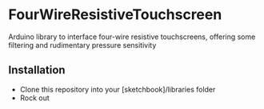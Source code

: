 # FourWireResistiveTouchscreen

Arduino library to interface four-wire resistive touchscreens, offering some filtering and rudimentary pressure sensitivity 

## Installation
- Clone this repository into your [sketchbook]/libraries folder
- Rock out
